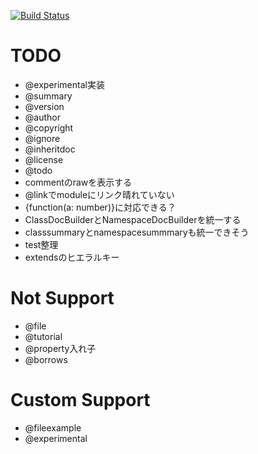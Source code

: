 [![Build Status](https://travis-ci.org/h13i32maru/jsdoc-cloudy.svg?branch=master)](https://travis-ci.org/h13i32maru/jsdoc-cloudy)

# TODO
- @experimental実装
- @summary
- @version
- @author
- @copyright
- @ignore
- @inheritdoc
- @license
- @todo
- commentのrawを表示する
- @linkでmoduleにリンク晴れていない
- {function(a: number)}に対応できる？
- ClassDocBuilderとNamespaceDocBuilderを統一する
- classsummaryとnamespacesummmaryも統一できそう
- test整理
- extendsのヒエラルキー

# Not Support
- @file
- @tutorial
- @property入れ子
- @borrows

# Custom Support
- @fileexample
- @experimental
